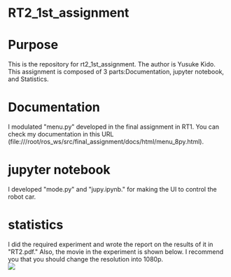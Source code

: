 # RT2_1st_assignment
# Purpose
This is the repository for rt2_1st_assignment. The author is Yusuke Kido. This assignment is composed of 3 parts:Documentation, jupyter notebook, and Statistics.

# Documentation
I modulated "menu.py" developed in the final assignment in RT1.
You can check my documentation in this URL (file:///root/ros_ws/src/final_assignment/docs/html/menu_8py.html).

# jupyter notebook
I developed "mode.py" and "jupy.ipynb." for making the UI to control the robot car.

# statistics
I did the required experiment and wrote the report on the results of it in "RT2.pdf."
Also, the movie in the experiment is shown below. I recommend you that you should change the resolution into 1080p.
<br>
[![](https://img.youtube.com/vi/eH144-QhtWo/0.jpg)](https://www.youtube.com/watch?v=eH144-QhtWo)
